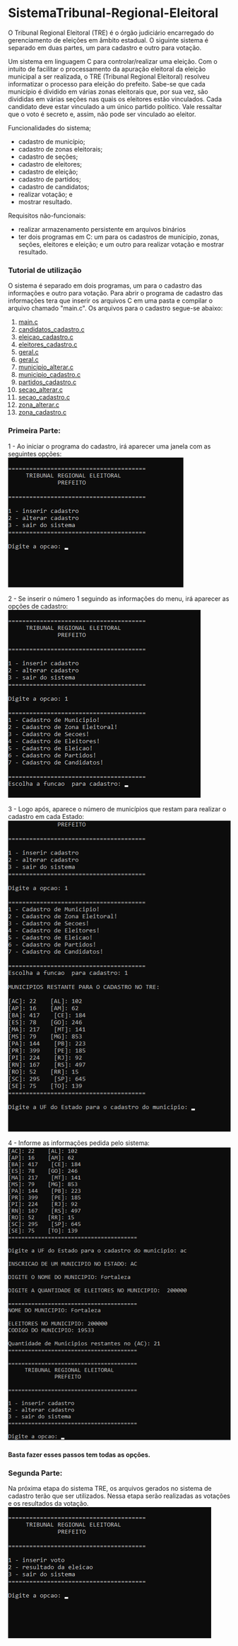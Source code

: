 # SistemaTribunal-Regional-Eleitoral

O Tribunal Regional Eleitoral (TRE) é o órgão judiciário encarregado do gerenciamento de eleições em âmbito estadual. O siguinte sistema é separado em duas partes, um para cadastro e outro para votação.

Um sistema em linguagem C para controlar/realizar uma eleição. Com o intuito de facilitar o processamento da apuração eleitoral da eleição municipal a ser realizada, o TRE (Tribunal Regional Eleitoral) resolveu informatizar o processo para eleição do prefeito. Sabe-se que cada município é dividido em várias zonas eleitorais que, por sua vez, são divididas em várias seções nas quais os eleitores estão vinculados. Cada candidato deve estar vinculado a um único partido político. Vale ressaltar que o voto é secreto e, assim, não pode ser vinculado ao eleitor.

Funcionalidades do sistema;
- cadastro de município;
- cadastro de zonas eleitorais;
- cadastro de seções;
- cadastro de eleitores;
- cadastro de eleição;
- cadastro de partidos;
- cadastro de candidatos;
- realizar votação; e
- mostrar resultado.

Requisitos não-funcionais:
- realizar armazenamento persistente em arquivos binários
- ter dois programas em C: um para os cadastros de município, zonas, seções, eleitores e eleição; e um outro para realizar votação e mostrar resultado.

### Tutorial de utilização
O sistema é separado em dois programas, um para o cadastro das informações e outro para votação.
Para abrir o programa de cadastro das informações tera que inserir os arquivos C em uma pasta e compilar o arquivo chamado "main.c".
Os arquivos para o cadastro segue-se abaixo:
1. <a href="https://github.com/pvictor1206/SistemaTribunal-Regional-Eleitoral/blob/main/Cadatro_codigo/main.c">main.c</a>
2. <a href="https://github.com/pvictor1206/SistemaTribunal-Regional-Eleitoral/blob/main/Cadatro_codigo/candidatos_cadastro.c">candidatos_cadastro.c</a>
3. <a href="https://github.com/pvictor1206/SistemaTribunal-Regional-Eleitoral/blob/main/Cadatro_codigo/eleicao_cadastro.c">eleicao_cadastro.c</a>
4. <a href="https://github.com/pvictor1206/SistemaTribunal-Regional-Eleitoral/blob/main/Cadatro_codigo/eleitores_cadastro.c">eleitores_cadastro.c</a>
5. <a href="https://github.com/pvictor1206/SistemaTribunal-Regional-Eleitoral/blob/main/Cadatro_codigo/geral.c">geral.c</a>
6. <a href="https://github.com/pvictor1206/SistemaTribunal-Regional-Eleitoral/blob/main/Cadatro_codigo/geral.c">geral.c</a>
7. <a href="https://github.com/pvictor1206/SistemaTribunal-Regional-Eleitoral/blob/main/Cadatro_codigo/municipio_alterar.c">municipio_alterar.c</a>
8. <a href="https://github.com/pvictor1206/SistemaTribunal-Regional-Eleitoral/blob/main/Cadatro_codigo/municipio_cadastro.c">municipio_cadastro.c</a>
9. <a href="https://github.com/pvictor1206/SistemaTribunal-Regional-Eleitoral/blob/main/Cadatro_codigo/partidos_cadastro.c">partidos_cadastro.c</a>
10. <a href="https://github.com/pvictor1206/SistemaTribunal-Regional-Eleitoral/blob/main/Cadatro_codigo/secao_alterar.c">secao_alterar.c</a>
11. <a href="https://github.com/pvictor1206/SistemaTribunal-Regional-Eleitoral/blob/main/Cadatro_codigo/secao_cadastro.c">secao_cadastro.c</a>
12. <a href="https://github.com/pvictor1206/SistemaTribunal-Regional-Eleitoral/blob/main/Cadatro_codigo/zona_alterar.c">zona_alterar.c</a>
13. <a href="https://github.com/pvictor1206/SistemaTribunal-Regional-Eleitoral/blob/main/Cadatro_codigo/zona_cadastro.c">zona_cadastro.c</a>

### Primeira Parte:
1 - Ao iniciar o programa do cadastro, irá aparecer uma janela com as seguintes opções:
<img src="https://github.com/pvictor1206/SistemaTribunal-Regional-Eleitoral/blob/main/imagens/img01.png">

2 - Se inserir o número 1 seguindo as informações do menu, irá aparecer as opções de cadastro:
<img src="https://github.com/pvictor1206/SistemaTribunal-Regional-Eleitoral/blob/main/imagens/img02.png">

3 - Logo após, aparece o número de municípios que restam para realizar o cadastro em cada Estado:
<img src="https://github.com/pvictor1206/SistemaTribunal-Regional-Eleitoral/blob/main/imagens/img03.png">

4 - Informe as informações pedida pelo sistema:
<img src="https://github.com/pvictor1206/SistemaTribunal-Regional-Eleitoral/blob/main/imagens/img04.png">

#### Basta fazer esses passos tem todas as opções.

### Segunda Parte:
Na próxima etapa do sistema TRE, os arquivos gerados no sistema de cadastro terão que ser utilizados. Nessa etapa serão realizadas as votações e os resultados da votação.
<img src="https://github.com/pvictor1206/SistemaTribunal-Regional-Eleitoral/blob/main/imagens/img13.png">


